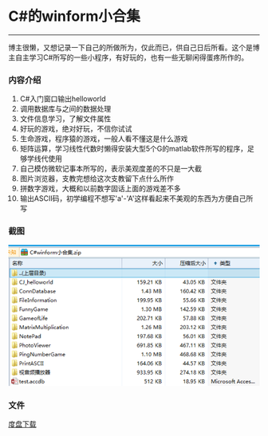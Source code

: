# C#的winform小合集

----------
博主很懒，又想记录一下自己的所做所为，仅此而已，供自己日后所看。这个是博主自主学习C#所写的一些小程序，有好玩的，也有一些无聊闲得蛋疼所作的。

### 内容介绍
1. C#入门窗口输出helloworld
2. 调用数据库与之间的数据处理
3. 文件信息学习，了解文件属性
4. 好玩的游戏，绝对好玩，不信你试试
5. 生命游戏，程序猿的游戏，一般人看不懂这是什么游戏
6. 矩阵运算，学习线性代数时懒得安装大型5个G的matlab软件所写的程序，足够学线代使用
7. 自己模仿微软记事本所写的，表示美观度差的不只是一大截
8. 图片浏览器，支教完想给这次支教留下点什么所作
9. 拼数字游戏，大概和以前数字固话上面的游戏差不多
10. 输出ASCII码，初学编程不想写'a'-'A'这样看起来不美观的东西为方便自己所写

### 截图
![](/images/wsine-blog-image1.png)

### 文件
[度盘下载](http://pan.baidu.com/s/1i36AsZV)
